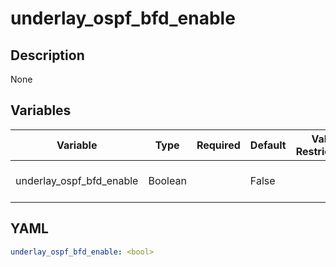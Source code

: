 # underlay_ospf_bfd_enable

## Description

None

## Variables

| Variable | Type | Required | Default | Value Restrictions | Description |
| -------- | ---- | -------- | ------- | ------------------ | ----------- |
| underlay_ospf_bfd_enable | Boolean |  | False |  | Enable Underlay OSPF BFD |

## YAML

```yaml
underlay_ospf_bfd_enable: <bool>
```